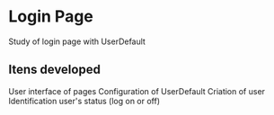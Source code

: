 # Login Page
Study of login page with UserDefault

## Itens developed
User interface of pages
Configuration of UserDefault
Criation of user
Identification user's status (log on or off)
